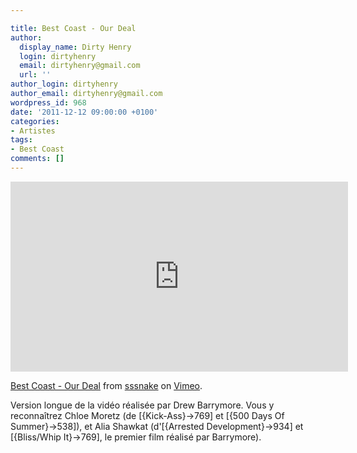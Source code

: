 ```yaml
---

title: Best Coast - Our Deal
author:
  display_name: Dirty Henry
  login: dirtyhenry
  email: dirtyhenry@gmail.com
  url: ''
author_login: dirtyhenry
author_email: dirtyhenry@gmail.com
wordpress_id: 968
date: '2011-12-12 09:00:00 +0100'
categories:
- Artistes
tags:
- Best Coast
comments: []
---
```

<iframe src="http://player.vimeo.com/video/27621823?title=0&byline=0&portrait=0" width="540" height="304" frameborder="0" webkitAllowFullScreen mozallowfullscreen allowFullScreen></iframe><p><a href="http://vimeo.com/27621823">Best Coast - Our Deal</a> from <a href="http://vimeo.com/sssnake">sssnake</a> on <a href="http://vimeo.com">Vimeo</a>.</p>

Version longue de la vidéo réalisée par Drew Barrymore. Vous y reconnaîtrez Chloe Moretz (de [{Kick-Ass}->769] et [{500 Days Of Summer}->538]), et Alia Shawkat (d'[{Arrested Development}->934] et [{Bliss/Whip It}->769], le premier film réalisé par Barrymore).
